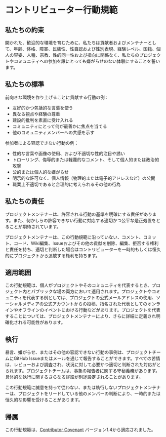 # コントリビューター行動規範

## 私たちの約束

開かれた、歓迎的な環境を育むために、私たちは貢献者およびメンテナーとして、年齢、体格、障害、民族性、性自認および性別表現、経験レベル、国籍、個人の容姿、人種、宗教、性的同一性および指向に関係なく、私たちのプロジェクトやコミュニティへの参加を誰にとっても嫌がらせのない体験にすることを誓います。

## 私たちの標準

前向きな環境を作り上げることに貢献する行動の例：

* 友好的かつ包括的な言葉を使う
* 異なる視点や経験の尊重
* 建設的批判を素直に受け入れる
* コミュニティにとって何が最善かに焦点を当てる
* 他のコミュニティメンバーへの共感を示す

参加者による容認できない行動の例：

* 性的な言葉や画像の使用、および不適切な性的注目や誘い
* トローリング、侮辱的または軽蔑的なコメント、そして個人的または政治的攻撃
* 公的または個人的な嫌がらせ
* 明示的な許可なく、個人情報（物理的または電子的アドレスなど）の公開
* 職業上不適切であると合理的に考えられるその他の行為

## 私たちの責任

プロジェクトメンテナーは、許容される行動の基準を明確にする責任があります。また、何かしらの許容できない行動に対応する適切かつ公平な是正処置をとることが期待されています。

プロジェクトメンテナーは、この行動規範に沿っていない、コメント、コミット、コード、Wiki編集、Issueおよびその他の貢献を削除、編集、拒否する権利と責任を持ち、適切と判断した場合はコントリビューターを一時的もしくは恒久的にプロジェクトから追放する権利を持ちます。

## 適用範囲

この行動規範は、個人がプロジェクトやそのコミュニティを代表するとき、プロジェクト内とパブリックな場の両方において適用されます。プロジェクトやコミュニティを代表する例としては、プロジェクトの公式メールアドレスの使用、ソーシャルメディアの公式アカウントからの投稿、指名された代表としてのオンラインやオフラインのイベントにおける行動などがあります。プロジェクトを代表することについては、プロジェクトメンテナーにより、さらに詳細に定義され明確化される可能性があります。

## 執行

暴言、嫌がらせ、またはその他の容認できない行動の事例は、プロジェクトチームにGitHub Issueまたはメールを通じて報告することができます。すべての苦情は、レビューおよび調査され、状況に対して必要かつ適切と判断された対応がとられます。プロジェクトチームは、事象の報告者に関する守秘義務があります。具体的な執行に関するさらなる詳細が別途設定されることがあります。

この行動規範に誠意を持って従わない、または執行しないプロジェクトメンテナーは、プロジェクトをリードしている他のメンバーの判断により、一時的または恒久的な影響を受けることがあります。

## 帰属

この行動規範は、[Contributor Covenant](https://www.contributor-covenant.org) バージョン1.4から適応されました。